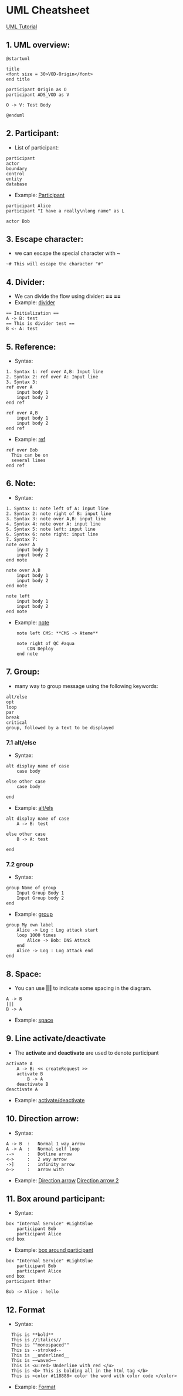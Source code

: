 # UML Cheatsheet 
[UML Tutorial](http://plantuml.com/sequence-diagram)

## 1. UML overview:
```
@startuml

title
<font size = 30>VOD-Origin</font>
end title

participant Origin as O
participant ADS_VOD as V

O -> V: Test Body

@enduml
```
## 2. Participant:
- List of participant:
```
participant
actor
boundary
control
entity
database
```
- Example: [Participant](http://s.plantuml.com/imgw/sequence-diagram-qbbtnpuf.png)
```
participant Alice
participant "I have a really\nlong name" as L

actor Bob 
```

## 3. Escape character:
- we can escape the special character with **~**
```
~# This will escape the character "#"
```

## 4. Divider:
- We can divide the flow using divider: **== ==**
- Example: [divider](http://s.plantuml.com/imgw/sequence-diagram-os9lp785.png)
```
== Initialization ==
A -> B: test
== This is divider test ==
B <- A: test
```

## 5. Reference:
- Syntax:
```
1. Syntax 1: ref over A,B: Input line
2. Syntax 2: ref over A: Input line
3. Syntax 3: 
ref over A
	input body 1
	input body 2
end ref

ref over A,B
	input body 1
	input body 2
end ref
```
- Example: [ref](http://s.plantuml.com/imgw/sequence-diagram-xyxmeoje.png)
```
ref over Bob
  This can be on
  several lines
end ref
```

## 6. Note:
- Syntax:
```
1. Syntax 1: note left of A: input line
2. Syntax 2: note right of B: input line
3. Syntax 3: note over A,B: input line
4. Syntax 4: note over A: input line
5. Syntax 5: note left: input line
6. Syntax 6: note right: input line
7. Syntax 7: 
note over A
	input body 1
	input body 2
end note

note over A,B
	input body 1
	input body 2
end note

note left
	input body 1
	input body 2
end note
```
- Example: [note](http://s.plantuml.com/imgw/sequence-diagram-ccw9upb9.png)
```
    note left CMS: **CMS -> Ateme**

    note right of QC #aqua
        CDN Deploy
    end note
```


## 7. Group:
- many way to group message using the following keywords:
```
alt/else
opt
loop
par
break
critical
group, followed by a text to be displayed
```

### 7.1 alt/else
- Syntax:
```
alt display name of case
	case body

else other case
	case body

end
```
- Example: [alt/els](http://s.plantuml.com/imgw/sequence-diagram-fkaylnrn.png)
```
alt display name of case
	A -> B: test

else other case
	B -> A: test

end
```

### 7.2 group
- Syntax:
```
group Name of group
	Input Group Body 1
	Input Group body 2
end		
```
- Example: [group](http://s.plantuml.com/imgw/sequence-diagram-fkaylnrn.png)
```
group My own label
	Alice -> Log : Log attack start
    loop 1000 times
        Alice -> Bob: DNS Attack
    end
	Alice -> Log : Log attack end
end
```

## 8. Space:
- You can use **|||** to indicate some spacing in the diagram.
```
A -> B
|||
B -> A
```
- Example: [space](http://s.plantuml.com/imgw/sequence-diagram-bcre5f7h.png)

## 9. Line activate/deactivate
- The **activate** and **deactivate** are used to denote participant 
```
activate A
	A -> B: << createRequest >>
	activate B
		B -> A
	deactivate B
deactivate A
```
- Example: [activate/deactivate](http://s.plantuml.com/imgw/sequence-diagram-8vsdkqqg.png)

## 10. Direction arrow:
- Syntax:
```
A -> B	:	Normal 1 way arrow 
A -> A 	:	Normal self loop
-->		:	Dotline arrow
<->		: 	2 way arrow
->]		:	infinity arrow
o->		: 	arrow with 
```
- Example: [Direction arrow](http://s.plantuml.com/imgw/sequence-diagram-ymiek496.png)
			[Direction arrow 2](http://s.plantuml.com/imgw/sequence-diagram-d40ejet9.png)

## 11. Box around participant:
- Syntax:
```
box "Internal Service" #LightBlue
	participant Bob
	participant Alice
end box
```
- Example: [box around participant](http://s.plantuml.com/imgw/sequence-diagram-opkitaai.png)
```
box "Internal Service" #LightBlue
	participant Bob
	participant Alice
end box
participant Other

Bob -> Alice : hello
```

## 12. Format
- Syntax:
```
  This is **bold**
  This is //italics//
  This is ""monospaced""
  This is --stroked--
  This is __underlined__
  This is ~~waved~~
  This is <u:red> Underline with red </u>
  This is <b> This is bolding all in the html tag </b>
  This is <color #118888> color the word with color code </color>
```
- Example: [Format](http://s.plantuml.com/imgw/sequence-diagram-40y257ai.png)

